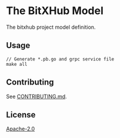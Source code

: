 # The BitXHub Model

The bitxhub project model definition.

## Usage

```shell
// Generate *.pb.go and grpc service file
make all
```

## Contributing

See [CONTRIBUTING.md](https://github.com/meshplus/bitxhub-model/blob/master/CONTRIBUTING.md).

## License

[Apache-2.0](https://github.com/meshplus/bitxhub-model/blob/master/LICENSE)